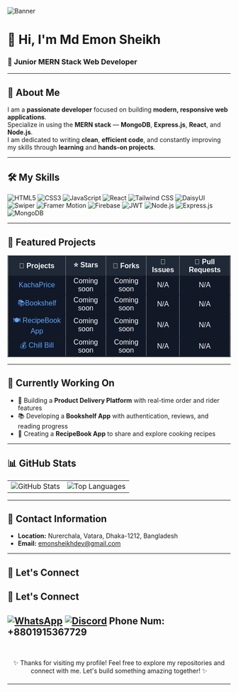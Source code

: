 ![Banner](https://i.ibb.co/q3z5JRjP/Gemini-Generated-Image-hwxwlghwxwlghwxw-2.png)

# 👋 Hi, I'm **Md Emon Sheikh**

### 🚀 Junior MERN Stack Web Developer
---

## 🧍 About Me  
I am a **passionate developer** focused on building **modern, responsive web applications**.  
Specialize in using the **MERN stack** — **MongoDB**, **Express.js**, **React**, and **Node.js**.  
I am dedicated to writing **clean**, **efficient code**, and constantly improving my skills through **learning** and **hands-on projects**.


---


## 🛠️ My Skills  

<p>
  <img src="https://img.shields.io/badge/HTML5-E34F26?style=flat&logo=html5&logoColor=white" alt="HTML5" />
  <img src="https://img.shields.io/badge/CSS3-1572B6?style=flat&logo=css3&logoColor=white" alt="CSS3" />
  <img src="https://img.shields.io/badge/JavaScript-F7DF1E?style=flat&logo=javascript&logoColor=black" alt="JavaScript" />
  <img src="https://img.shields.io/badge/React-20232A?style=flat&logo=react&logoColor=61DAFB" alt="React" />
  <img src="https://img.shields.io/badge/Tailwind_CSS-06B6D4?style=flat&logo=tailwindcss&logoColor=white" alt="Tailwind CSS" />
  <img src="https://img.shields.io/badge/DaisyUI-3178C6?style=flat&logo=daisyui&logoColor=white" alt="DaisyUI" />
  <img src="https://img.shields.io/badge/Swiper-6332F6?style=flat&logo=swiper&logoColor=white" alt="Swiper" />
  <img src="https://img.shields.io/badge/Framer_Motion-EFEFEF?style=flat&logo=framer&logoColor=black" alt="Framer Motion" />
  <img src="https://img.shields.io/badge/Firebase-FFCA28?style=flat&logo=firebase&logoColor=black" alt="Firebase" />
  <img src="https://img.shields.io/badge/JWT-000000?style=flat&logo=jsonwebtokens&logoColor=white" alt="JWT" />
  <img src="https://img.shields.io/badge/Node.js-339933?style=flat&logo=nodedotjs&logoColor=white" alt="Node.js" />
  <img src="https://img.shields.io/badge/Express.js-000000?style=flat&logo=express&logoColor=white" alt="Express.js" />
  <img src="https://img.shields.io/badge/MongoDB-4EA94B?style=flat&logo=mongodb&logoColor=white" alt="MongoDB" />
</p>

---
<h2>📂 Featured Projects</h2>

<table border="1" cellspacing="0" cellpadding="10" style="border-collapse: collapse; text-align: center; width: 100%; background-color: #111827; color: #f9fafb; font-family: Arial, sans-serif;">
  <thead style="background-color: #1f2937;">
    <tr>
      <th>📁 Projects</th>
      <th>⭐ Stars</th>
      <th>🍴 Forks</th>
      <th>🐞 Issues</th>
      <th>🔀 Pull Requests</th>
    </tr>
  </thead>
  <tbody>
    <tr>
      <td><a href="https://kachaprice.netlify.app" style="color: #60a5fa; text-decoration: none;">KachaPrice</a></td>
      <td>Coming soon</td>
      <td>Coming soon</td>
      <td>N/A</td>
      <td>N/A</td>
    </tr>
    <tr>
      <td><a href="https://emons-bookshelf.netlify.app/" style="color: #60a5fa; text-decoration: none;">📚Bookshelf</a></td>
      <td>Coming soon</td>
      <td>Coming soon</td>
      <td>N/A</td>
      <td>N/A</td>
    </tr>
    <tr>
      <td><a href="https://emons-recipe-book.netlify.app" style="color: #60a5fa; text-decoration: none;">🍽️ RecipeBook App</a></td>
      <td>Coming soon</td>
      <td>Coming soon</td>
      <td>N/A</td>
      <td>N/A</td>
    </tr>
    <tr>
      <td><a href="https://chill-bill.netlify.app/" style="color: #60a5fa; text-decoration: none;">💰 Chill Bill</a></td>
      <td>Coming soon</td>
      <td>Coming soon</td>
      <td>N/A</td>
      <td>N/A</td>
    </tr>
  </tbody>
</table>

---

## 🔄 Currently Working On  
- 🚀 Building a **Product Delivery Platform** with real-time order and rider features  
- 📚 Developing a **Bookshelf App** with authentication, reviews, and reading progress  
- 🍳 Creating a **RecipeBook App** to share and explore cooking recipes  

---


## 📊 GitHub Stats  

<table>
  <tr>
    <td>
      <img src="https://github-readme-stats.vercel.app/api?username=K-emon22&show_icons=true&theme=radical" alt="GitHub Stats" />
    </td>
    <td>
      <img src="https://github-readme-stats.vercel.app/api/top-langs/?username=K-emon22&layout=compact" alt="Top Languages" />
    </td>
  </tr>
</table>

---
## 📍 Contact Information  
- **Location:** Nurerchala, Vatara, Dhaka-1212, Bangladesh  
- **Email:** [emonsheikhdev@gmail.com](mailto:emonsheikhdev@gmail.com)


---


## 🤝 Let's Connect  

## 🤝 Let's Connect  

[![WhatsApp](https://img.shields.io/badge/WhatsApp-25D366?logo=whatsapp&logoColor=white)](https://wa.me/01915367729)
[![Discord](https://img.shields.io/badge/Discord-5865F2?logo=discord&logoColor=white)](https://discordapp.com/users/1320395812085432342)
Phone Num: +8801915367729
---

<br/>



<div align="center">

✨ Thanks for visiting my profile! Feel free to explore my repositories and connect with me. Let's build something amazing together! ✨

<hr style="margin-top: 20px;"/>



